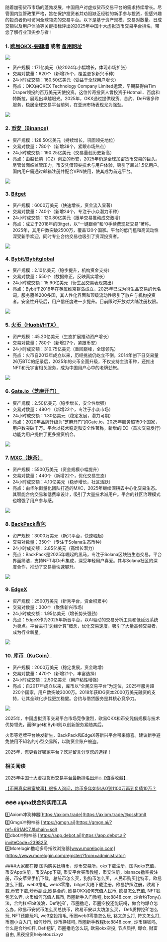 随着加密货币市场的蓬勃发展，中国用户对虚拟货币交易平台的需求持续增长。尽管国内监管政策严格，旨在保护投资者并劝阻缺乏经验的新手参与投资，但感兴趣的投资者仍可访问全球领先的交易平台。以下是基于资产规模、交易对数量、日成交额以及用户体验等关键指标评出的2025年中国十大虚拟货币交易平台排名，带您了解行业顶尖参与者！

### 1. [欧易OKX-要翻墙](https://www.okx.com/zh-hans/join/74873351) 或者 [备用网址](https://www.chouyi.world/zh-hans/join/18639032) 

[![](https://307e939.webp.li/20250622115518241.png)](https://btc8848.com/top-10-exchanges)

- 资产规模：171亿美元（较2024年小幅增长，体现市场扩张）
- 交易对数量：620个（新增25个，覆盖更多新兴币种）
- 24小时成交额：160.50亿美元（受益于全球用户增长）
- 亮点：OKX由OKEX Technology Company Limited运营，早期获得由Tim Draper领投的百万美元天使投资。这位传奇投资人曾投资于Hotmail、百度和特斯拉，展现出卓越眼光。2025年，OKX通过提供现货、合约、DeFi等多种服务，稳居全球交易平台前列，在亚洲市场表现尤为强劲。

[![](https://fe095ec.webp.li/top-10-exchanges-001.jpg)](https://www.chouyi.world/zh-hans/join/18639032)

### 2. [币安（Binance)](https://accounts.binance.com/zh-CN/register?ref=36457687)
- 资产规模：128.50亿美元（持续增长，巩固领先地位）
- 交易对数量：780个（新增38个，紧跟市场热点）
- 24小时成交额：190.25亿美元（交易量创历史新高）
- 亮点：由赵长鹏（CZ）创立的币安，2025年仍是全球加密货币交易的巨头。尽管曾面临监管压力，币安凭借顶尖技术与用户体验，吸引了超过1.5亿用户。国内用户需通过邮箱注册并配合VPN使用，使其成为首选平台。

[![](https://fe095ec.webp.li/top-10-exchanges-002.jpg)](https://accounts.binance.com/zh-CN/register?ref=36457687)

### 3. [Bitget](https://www.bitget.com/zh-CN/referral/register?from=referral&clacCode=VRNEYUTR)
- 资产规模：6000万美元（快速增长，资金流入显著）
- 交易对数量：740个（新增24个，专注于小众潜力币种）
- 24小时成交额：120.80亿美元（跟单交易推动成交激增）
- 亮点：成立于2018年的Bitget，以“一键跟单”和“0手续费现货交易”著称。2025年，其用户数突破2500万，覆盖120个国家。平台的低门槛和高流动性深受新手欢迎，同时专业合约交易也吸引了资深投资者。

[![](https://fe095ec.webp.li/top-10-exchanges-003.jpg)](https://www.bitget.com/zh-CN/referral/register?from=referral&clacCode=VRNEYUTR)

### 4. [Bybit/Bybitglobal](https://www.bybitglobal.com/zh-MY/invite/?ref=VMKORMM)
- 资产规模：2.10亿美元（稳步提升，机构资金支持）
- 交易对数量：550个（数据修正，反映真实增长）
- 24小时成交额：15.90亿美元（衍生品交易表现突出）
- 亮点：Bybit于2018年在英属维京群岛成立，2025年已成为衍生品交易的代名词。服务覆盖200多国，其人性化界面和顶级流动性吸引了散户与机构投资者。安全性升级后，用户信任度进一步提升。目前限时开放对大陆注册权限。

[![](https://fe095ec.webp.li/top-10-exchanges-004.jpg)](https://www.bybitglobal.com/zh-MY/invite/?ref=VMKORMM)

### 5. [火币（Huobi/HTX）](https://www.htx.com/invite/zh-cn/1f?invite_code=whf45223)
- 资产规模：45.20亿美元（生态扩展推动资产增长）
- 交易对数量：780个（新增27个，紧跟币安）
- 24小时成交额：310.75亿美元（重回巅峰，全球领先）
- 亮点：火币自2013年成立以来，历经挑战仍屹立不倒。2014年创下日交易量26万BTC的纪录后，2025年的火币全面升级，不仅支持主流币种，还推出NFT和元宇宙相关服务，成为中国用户心中的老牌劲旅。

[![](https://fe095ec.webp.li/top-10-exchanges-005.jpg)](https://www.htx.com/invite/zh-cn/1f?invite_code=whf45223)

### 6. [Gate.io（芝麻开门）](https://www.gate.io/zh/signup?ref_type=103&ref=A1ERAQ)
- 资产规模：2.50亿美元（稳步增长，安全性增强）
- 交易对数量：480个（新增22个，专注于小众市场）
- 24小时成交额：1.30亿美元（稳定发展，潜力可期）
- 亮点：2020年品牌升级为“芝麻开门”的Gate.io，2025年服务超150个国家，用户数突破千万。平台以技术稳定和安全性著称，新增的IEO（首次交易发行）功能为用户提供了更多投资机会。

[![](https://fe095ec.webp.li/top-10-exchanges-006.jpg)](https://www.gate.io/zh/signup?ref_type=103&ref=A1ERAQ)

### 7. [MXC（抹茶）](https://www.mexc.com/zh-MY/register?inviteCode=1Xxr)
- 资产规模：5500万美元（资金规模小幅提升）
- 交易对数量：440个（新增22个，优化交易生态）
- 24小时成交额：4.10亿美元（稳步增长，社区活跃）
- 亮点：由华尔街量化团队打造的MXC，2025年继续深耕去中心化交易生态。其智能合约交易和低费率设计，吸引了大量技术派用户。平台的社区治理模式也增强了用户参与感。

[![](https://fe095ec.webp.li/top-10-exchanges-007.jpg)](https://www.mexc.com/zh-MY/register?inviteCode=1Xxr)

### 8. [BackPack背包](https://backpack.exchange/join/f39afd53-3c6f-451f-96d8-20baa907055e)
- 资产规模：3000万美元（新兴平台，快速崛起）
- 交易对数量：350个（专注于Solana生态币种）
- 24小时成交额：2.85亿美元（高增长潜力）
- 亮点：BackPack是2025年崛起的黑马，专注于Solana区块链生态交易。平台界面简洁，支持NFT与DeFi集成，深受年轻用户喜爱。其与Solana社区的深度合作，推动了交易量快速攀升。

[![](https://fe095ec.webp.li/top-10-exchanges-008.jpg)](https://backpack.exchange/join/f39afd53-3c6f-451f-96d8-20baa907055e)

### 9. [EdgeX](https://www.edgex.exchange/zh-CN?commendcode=757315150&lang=zh-CN)
- 资产规模：2500万美元（新秀平台，资金积累中）
- 交易对数量：300个（聚焦新兴市场）
- 24小时成交额：1.95亿美元（增长势头强劲）
- 亮点：EdgeX作为2025年新晋平台，以AI驱动的交易分析工具和低延迟系统为卖点。平台主打“边缘计算”概念，优化交易速度，吸引了大量高频交易者，成为行业新星。

[![](https://fe095ec.webp.li/top-10-exchanges-009.jpg)](https://www.edgex.exchange/zh-CN?commendcode=757315150&lang=zh-CN)

### 10. [库币（KuCoin）](https://www.kucoin.com/zh-hant)
- 资产规模：2000万美元（稳定发展，资金略增）
- 交易对数量：470个（新增21个，丰富选择）
- 24小时成交额：2.50亿美元（用户粘性增强）
- 亮点：自2017年成立以来，库币以“全民交易平台”为定位，2025年服务超220个国家，用户数突破3000万。2018年获IDG资本2000万美元融资的支持，让其全球化步伐更加稳健。合约与借贷服务是其核心竞争力。

[![](https://fe095ec.webp.li/top-10-exchanges-010.jpg)](https://www.kucoin.com/zh-hant)

2025年，中国虚拟货币交易平台市场竞争激烈，欧易OKX和币安凭借规模与技术优势领先，而Bitget和Bybit则以创新服务紧随其后。

火币等老牌平台焕发新生，BackPack和EdgeX等新兴平台带来惊喜。建议新手避免使用不知名的小型交易所，以防资金账户被盗。

2025年，您更看好哪家平台？欢迎留言分享您的选择！

### 相关阅读
[2025年中国十大虚拟货币交易平台最新排名出炉🔥【值得收藏】](https://btc8848.com/top-10-exchanges/)

[【币圈真实暴富故事】很多人询问，炒币多年如何从0到1100万再到负债10万？](https://heiyetouzi.xyz/biquanstory001/)

### 🔥🔥🔥 alpha找金狗实用工具
1️⃣Axiom冲狗神器[https://axiom.trade](https://axiom.trade/@csshtml)  
2️⃣Gmgn冲狗神器 [https://gmgn.ai](https://gmgn.ai/?ref=6S1AIC7J&chain=sol)  
3️⃣dbot冲狗神器 [https://app.debot.ai](https://app.debot.ai?inviteCode=239825)  
4️⃣Morelogin撸毛多号指纹浏览器[www.morelogin.com](https://www.morelogin.com/register/?from=administrator)  

####大家都在搜
国内购买比特币，炒币交易所，okx下载注册，国内okx充值，币安App注册，币安App下载, 币安平台买币教程，币安注册，bianace撸空投注册，币安苹果手机下载，总统币怎么买，狗狗币怎么买，人民币购买比特币，欧易 怎么下载，web3撸毛, web3零撸，bitget大陆下载注册，欧易护照注册，欧易下载,币安下载,炒币副业,欧易合约, 欧易OKX如何充值人民币, 欧易怎么充值, NFT钱包怎么弄, 火币如何充值人民币, 币圈新手入门教程, btc8848.com, 炒合约Tony心法，合约杠杆bit浪浪，Defi挖矿，币圈撸毛，币圈空投还能玩吗，做合约爆仓怎么办，欧易币安货币怎么买总统币，欧易币安以太坊怎么买， Defi质押挖矿怎么玩, NFT还能玩吗, we3空投撸毛, 币圈web3零撸怎么玩, 铭文怎么打, 符文怎么打, 币圈小白入门, 如何炒币, 炒币挣钱吗, 币圈新手教程btc8848.com, 炒币赚钱吗, 什么是合约杠杆, Defi挖矿, 币圈撸毛怎么玩, 欧易okx空投, 节点质押, 爆仓, 财富自由, 黑夜投资heiyetouzi.xyz